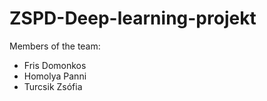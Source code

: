 # ZSPD-Deep-learning-projekt

<p> Members of the team: 
<ul>
  <li>Fris Domonkos</li>
  <li>Homolya Panni</li>
  <li>Turcsik Zsófia</li>
</ul>
</p>
